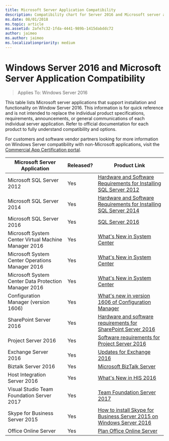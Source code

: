 ```yaml
---
title: Microsoft Server Application Compatibility
description: Compatibility chart for Server 2016 and Microsoft server applications.
ms.date: 08/01/2018
ms.topic: article
ms.assetid: 2afe7c32-1fda-4441-989b-1415dabddc72
author: jaimeo
ms.author: jaimeo
ms.localizationpriority: medium
---
```

# Windows Server 2016 and Microsoft Server Application Compatibility

>Applies To: Windows Server 2016

This table lists Microsoft server applications that support installation and functionality on Window Server 2016. This information is for quick reference and is not intended to replace the individual product specifications, requirements, announcements, or general communications of each individual server application. Refer to official documentation for each product to fully understand compatibility and options.

For customers and software vendor partners looking for more information on Windows Server compatibility with non-Microsoft applications, visit the [Commercial App Certification portal](https://commercialappcertification.microsoft.com/).

|Microsoft Server Application|    Released?|    Product Link|
|-------------------------------------|--------------------------------------------|-------------------|
|Microsoft SQL Server 2012|Yes| [Hardware and Software Requirements for Installing SQL Server 2012](/previous-versions/sql/sql-server-2012/ms143506(v=sql.110))|
|Microsoft SQL Server 2014|Yes|[Hardware and Software Requirements for Installing SQL Server 2014](/sql/sql-server/install/hardware-and-software-requirements-for-installing-sql-server?view=sql-server-2014)|
|Microsoft SQL Server 2016|    Yes|    [SQL Server 2016](https://www.microsoft.com/cloud-platform/sql-server)|
|Microsoft System Center Virtual Machine Manager 2016|    Yes|    [What's New in System Center](/sql/sql-server/install/hardware-and-software-requirements-for-installing-sql-server?view=sql-server-2014)|
|Microsoft System Center Operations Manager 2016|    Yes|    [What's New in System Center](/sql/sql-server/install/hardware-and-software-requirements-for-installing-sql-server?view=sql-server-2014)|
|Microsoft System Center Data Protection Manager 2016|    Yes|    [What's New in System Center](/sql/sql-server/install/hardware-and-software-requirements-for-installing-sql-server?view=sql-server-2014)|
|Configuration Manager (version 1606)|    Yes|    [What's new in version 1606 of Configuration Manager](/mem/configmgr/core/plan-design/changes/whats-new-in-version-1606)|
|SharePoint Server 2016|    Yes|    [Hardware and software requirements for SharePoint Server 2016](/SharePoint/install/hardware-and-software-requirements)|
|Project Server 2016|    Yes|    [Software requirements for Project Server 2016](/project/software-requirements-for-project-server-2016)|
|Exchange Server 2016|    Yes|    [Updates for Exchange 2016](/Exchange/new-features/updates)|
|Biztalk Server 2016|    Yes|    [Microsoft BizTalk Server](https://www.microsoft.com/cloud-platform/biztalk)|
|Host Integration Server 2016|    Yes|    [What's New in HIS 2016](/host-integration-server/install-and-config-guides/what-s-new-in-his-2016)|
|Visual Studio Team Foundation Server 2017|    Yes|    [Team Foundation Server 2017](https://www.visualstudio.com/news/releasenotes/tfs2017-relnotes)|
|Skype for Business Server 2015|    Yes|    [How to install Skype for Business Server 2015 on Windows Server 2016](https://support.microsoft.com/en-gb/help/4015888/how-to-install-skype-for-business-server-2015-on-windows-server-2016)|
|Office Online Server|   Yes|  [Plan Office Online Server](/officeonlineserver/plan-office-online-server)|
